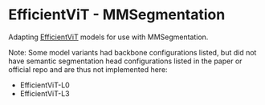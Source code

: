 # EfficientViT - MMSegmentation
Adapting [EfficientViT](https://github.com/mit-han-lab/efficientvit) models for use with MMSegmentation.

Note: Some model variants had backbone configurations listed, but did not have semantic segmentation head configurations listed in the paper or official repo and are thus not implemented here:
* EfficientViT-L0
* EfficientViT-L3
